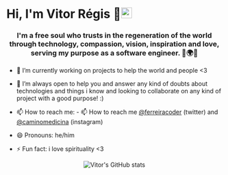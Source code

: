 <h1> Hi, I'm Vitor Régis 🦅<img src="https://media.giphy.com/media/hvRJCLFzcasrR4ia7z/giphy.gif" width="25px"> </h1>


<h3 align="center">I'm a free soul who trusts in the regeneration of the world through technology, compassion, vision, inspiration and love, serving my purpose as a software engineer. 🦅🌍✨</h3>

- 🔭 I’m currently working on projects to help the world and people <3

- 🤔 I’m always open to help you and answer any kind of doubts about technologies and things i know  and  looking to collaborate on  any kind of project with a good purpose! :)

- 📫 How to reach me: - 📫 How to reach me [@ferreiracoder](https://twitter.com/ferreiracoder) (twitter) and [@caminomedicina](https://www.instagram.com/caminomedicina/) (instagram)

- 😄 Pronouns: he/him
 
- ⚡ Fun fact: i love spirituality <3

<div align="center">
 
![Vitor's GitHub stats](https://github-readme-stats.vercel.app/api?username=vitorregisrr&hide=contribs,prs)
 
</div>
